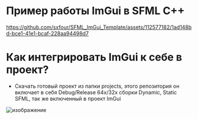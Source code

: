 # Пример работы ImGui в SFML C++

https://github.com/sxfour/SFML_ImGui_Template/assets/112577182/1ad148bd-bce1-41e1-bcaf-228aa94498d7

# Как интегрировать ImGui к себе в проект?
* Скачать готовый проект из папки projects, этого репозитория
он включает в себя Debug/Release 64x/32x сборки Dynamic, Static SFML, так же включенный
в проект ImGui

![изображение](https://github.com/sxfour/SFML_ImGui_Template/assets/112577182/e4e20329-ba73-472a-8bb9-a3f7380d33bb)
